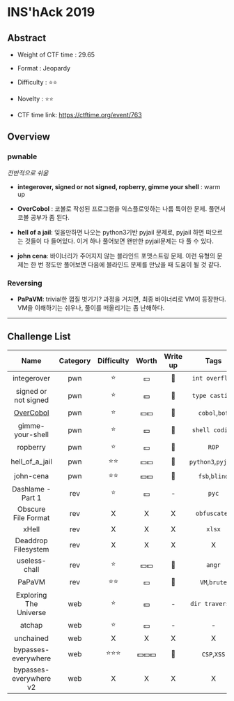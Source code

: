 # INS'hAck 2019

## Abstract

- Weight of CTF time : 29.65

- Format : Jeopardy

- Difficulty : :star::star:

- Novelty : :star::star:

- CTF time link: <https://ctftime.org/event/763>

  

## Overview

### **pwnable**

*전반적으로 쉬움*

- **integerover, signed or not signed, ropberry, gimme your shell** : warm up

- **OverCobol** : 코볼로 작성된 프로그램을 익스플로잇하는 나름 특이한 문제. 풀면서 코볼 공부가 좀 된다.

- **hell of a jail**:  잊을만하면 나오는 python3기반 pyjail 문제로, pyjail 하면 떠오르는 것들이 다 들어있다. 이거 하나 풀어보면 왠만한 pyjail문제는 다 풀 수 있다.

- **john cena**: 바이너리가 주어지지 않는 블라인드 포맷스트링 문제. 이런 유형의 문제는 한 번 정도만 풀어보면 다음에 블라인드 문제를 만났을 때 도움이 될 것 같다.

  

### Reversing

- **PaPaVM**: trivial한 껍질 벗기기? 과정을 거치면, 최종 바이너리로 VM이 등장한다. VM을 이해하기는 쉬우나, 풀이를 떠올리기는 좀 난해하다.



---

## Challenge List

|                 Name                 | Category |     Difficulty     |      Worth       |   Write up   |            Tags            | Solves |
| :----------------------------------: | :------: | :----------------: | :--------------: | :----------: | :------------------------: | :----------------------------------: |
|               integerover               |   pwn    |       :star:       |     :dollar:     | :black_flag: |             `int overflow`             | 294 |
|               signed or not signed               |   pwn    |       :star:       |     :dollar:     | :black_flag: |             `type casting`             | 272 |
|       [OverCobol](pwn/overCobol)        |   pwn    |       :star:       |     :dollar::dollar:     | 🚩 |             `cobol`,`bof`             | 111 |
|    gimme-your-shell    |   pwn    |    :star:    | :dollar: | :black_flag: |   `shell coding`   | 66 |
|        ropberry        |   pwn    |    :star:    |     :dollar:     | :black_flag: |       `ROP`        | 75 |
|     hell_of_a_jail     |   pwn    | :star::star: | :dollar::dollar: |      :flags:      | `python3`,`pyjail` | 47 |
|       john-cena        |   pwn   |       :star::star:       |     :dollar::dollar:     |   :flags:    |   `fsb`,`blind`    | 20 |
|   Dashlame - Part 1    |   rev    |       :star:       |     :dollar:     |      -       |       `pyc`        | 268 |
|  Obscure File Format   |   rev    |      X       |        X         |      X       |         `obfuscated`         | 50 |
|             xHell             |   rev    |      X       |        X         |      X       |             `xlsx`             | 44 |
|         Deaddrop Filesystem         |   rev    |         X          |        X        |      X       |             X              | 5 |
|     useless-chall      |   rev   | :star: | :dollar::dollar: |     :flags: |         `angr`         | 27 |
|               PaPaVM               |   rev   |       :star::star:       |     :dollar:     | :black_flag: |    `VM`,`brute`    | 12 |
|               Exploring The Universe               |   web    |       :star:       |     :dollar:     |      -       |  `dir traversal`   | 140 |
|         atchap         |   web    |      :star: |        :dollar: |      -       |         -         | 63 |
|       unchained        |   web    |      X       |        X         |      X       |         X          | 42 |
|  bypasses-everywhere   | web | :star::star::star: | :dollar::dollar::dollar: | :flags: | `CSP`,`XSS` | 5 |
| bypasses-everywhere v2 | web | X | X | X | X | 3 |

